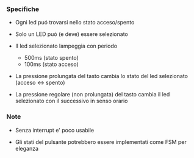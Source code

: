 ### Specifiche

*  Ogni led puó trovarsi nello stato acceso/spento

*  Solo un LED puó (e deve) essere selezionato

*  Il led selezionato lampeggia con periodo

    -  500ms (stato spento)
    -  100ms (stato acceso)

*  La pressione prolungata del tasto cambia lo stato del led selezionato (acceso <-> spento)

*  La pressione regolare (non prolungata) del tasto cambia il led selezionato con il successivo in senso orario

### Note

* Senza interrupt e' poco usabile

* Gli stati del pulsante potrebbero essere implementati come FSM per eleganza
